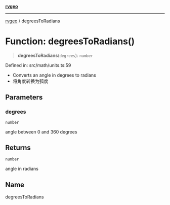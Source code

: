 [**rvgeo**](../README.md)

***

[rvgeo](../globals.md) / degreesToRadians

# Function: degreesToRadians()

> **degreesToRadians**(`degrees`): `number`

Defined in: src/math/units.ts:59

- Converts an angle in degrees to radians
- 将角度转换为弧度

## Parameters

### degrees

`number`

angle between 0 and 360 degrees

## Returns

`number`

angle in radians

## Name

degreesToRadians
